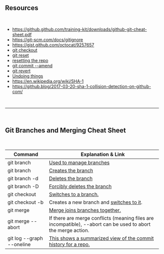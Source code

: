 ## Resources

<br>

* https://github.github.com/training-kit/downloads/github-git-cheat-sheet.pdf
* https://git-scm.com/docs/gitignore
* https://gist.github.com/octocat/9257657
* [git checkout](https://git-scm.com/docs/git-checkout)
* [git reset](https://git-scm.com/docs/git-reset#_examples)
* [resetting the repo](https://jwiegley.github.io/git-from-the-bottom-up/3-Reset/4-doing-a-hard-reset.html)
* [git commit --amend](https://git-scm.com/docs/git-commit#Documentation/git-commit.txt---amend)
* [git revert](https://git-scm.com/docs/git-revert)
* [Undoing things](https://git-scm.com/book/en/v2/Git-Basics-Undoing-Things) 
* https://en.wikipedia.org/wiki/SHA-1
* https://github.blog/2017-03-20-sha-1-collision-detection-on-github-com/

<br><hr><br>

## Git Branches and Merging Cheat Sheet

<br>

| Command                   | Explanation & Link 
|---------------------------|--------------------
| git branch                | [Used to manage branches](https://git-scm.com/docs/git-branch)
| git branch <name>         | [Creates the branch](https://git-scm.com/book/en/v2/Git-Branching-Basic-Branching-and-Merging)
| git branch -d <name>      | [Deletes the branch](https://git-scm.com/docs/git-branch#Documentation/git-branch.txt--D)
| git branch -D <name>      | [Forcibly deletes the branch ](https://git-scm.com/docs/git-branch#Documentation/git-branch.txt--D)
| git checkout <branch>     | [Switches to a branch.](https://git-scm.com/docs/git-checkout)
| git checkout -b <branch>  | Creates a new branch and [switches to it](https://git-scm.com/docs/git-checkout#Documentation/git-checkout.txt--bltnewbranchgt).
| git merge <branch>        | [Merge joins branches together.](https://git-scm.com/docs/git-merge)
| git merge --abort         | If there are merge conflicts (meaning files are incompatible), --abort can be used to abort the merge action.
| git log --graph --oneline | [This shows a summarized view of the commit history for a repo. ](https://git-scm.com/book/en/v2/Git-Basics-Viewing-the-Commit-History)